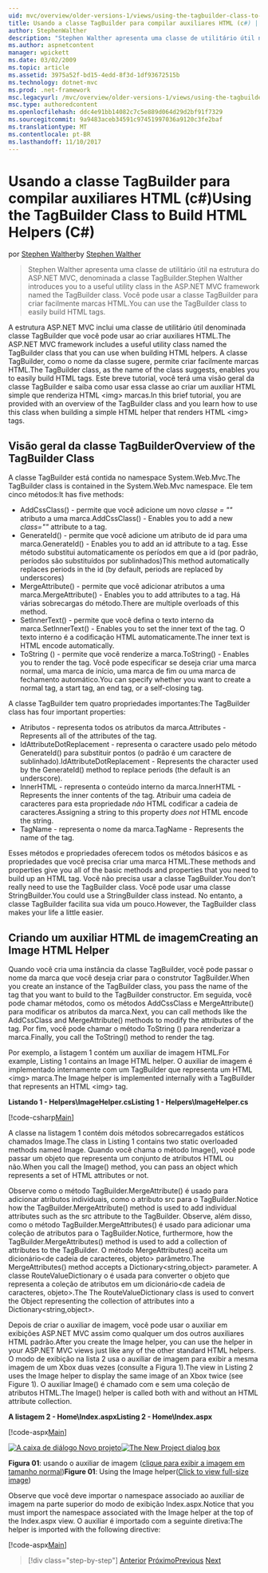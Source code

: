 ```yaml
---
uid: mvc/overview/older-versions-1/views/using-the-tagbuilder-class-to-build-html-helpers-cs
title: Usando a classe TagBuilder para compilar auxiliares HTML (c#) | Microsoft Docs
author: StephenWalther
description: "Stephen Walther apresenta uma classe de utilitário útil na estrutura do ASP.NET MVC, denominada a classe TagBuilder. Você pode usar a classe TagBuilder facilmente..."
ms.author: aspnetcontent
manager: wpickett
ms.date: 03/02/2009
ms.topic: article
ms.assetid: 3975a52f-bd15-4edd-8f3d-1df93672515b
ms.technology: dotnet-mvc
ms.prod: .net-framework
msc.legacyurl: /mvc/overview/older-versions-1/views/using-the-tagbuilder-class-to-build-html-helpers-cs
msc.type: authoredcontent
ms.openlocfilehash: ddc4e91bb14082c7c5e889d064d29d2bf91f7329
ms.sourcegitcommit: 9a9483aceb34591c97451997036a9120c3fe2baf
ms.translationtype: MT
ms.contentlocale: pt-BR
ms.lasthandoff: 11/10/2017
---
```

<a name="using-the-tagbuilder-class-to-build-html-helpers-c"></a><span data-ttu-id="3c0a7-104">Usando a classe TagBuilder para compilar auxiliares HTML (c#)</span><span class="sxs-lookup"><span data-stu-id="3c0a7-104">Using the TagBuilder Class to Build HTML Helpers (C#)</span></span>
====================
<span data-ttu-id="3c0a7-105">por [Stephen Walther](https://github.com/StephenWalther)</span><span class="sxs-lookup"><span data-stu-id="3c0a7-105">by [Stephen Walther](https://github.com/StephenWalther)</span></span>

> <span data-ttu-id="3c0a7-106">Stephen Walther apresenta uma classe de utilitário útil na estrutura do ASP.NET MVC, denominada a classe TagBuilder.</span><span class="sxs-lookup"><span data-stu-id="3c0a7-106">Stephen Walther introduces you to a useful utility class in the ASP.NET MVC framework named the TagBuilder class.</span></span> <span data-ttu-id="3c0a7-107">Você pode usar a classe TagBuilder para criar facilmente marcas HTML.</span><span class="sxs-lookup"><span data-stu-id="3c0a7-107">You can use the TagBuilder class to easily build HTML tags.</span></span>


<span data-ttu-id="3c0a7-108">A estrutura ASP.NET MVC inclui uma classe de utilitário útil denominada classe TagBuilder que você pode usar ao criar auxiliares HTML.</span><span class="sxs-lookup"><span data-stu-id="3c0a7-108">The ASP.NET MVC framework includes a useful utility class named the TagBuilder class that you can use when building HTML helpers.</span></span> <span data-ttu-id="3c0a7-109">A classe TagBuilder, como o nome da classe sugere, permite criar facilmente marcas HTML.</span><span class="sxs-lookup"><span data-stu-id="3c0a7-109">The TagBuilder class, as the name of the class suggests, enables you to easily build HTML tags.</span></span> <span data-ttu-id="3c0a7-110">Este breve tutorial, você terá uma visão geral da classe TagBuilder e saiba como usar essa classe ao criar um auxiliar HTML simple que renderiza HTML &lt;img&gt; marcas.</span><span class="sxs-lookup"><span data-stu-id="3c0a7-110">In this brief tutorial, you are provided with an overview of the TagBuilder class and you learn how to use this class when building a simple HTML helper that renders HTML &lt;img&gt; tags.</span></span>

## <a name="overview-of-the-tagbuilder-class"></a><span data-ttu-id="3c0a7-111">Visão geral da classe TagBuilder</span><span class="sxs-lookup"><span data-stu-id="3c0a7-111">Overview of the TagBuilder Class</span></span>

<span data-ttu-id="3c0a7-112">A classe TagBuilder está contida no namespace System.Web.Mvc.</span><span class="sxs-lookup"><span data-stu-id="3c0a7-112">The TagBuilder class is contained in the System.Web.Mvc namespace.</span></span> <span data-ttu-id="3c0a7-113">Ele tem cinco métodos:</span><span class="sxs-lookup"><span data-stu-id="3c0a7-113">It has five methods:</span></span>

- <span data-ttu-id="3c0a7-114">AddCssClass() - permite que você adicione um novo *classe = ""* atributo a uma marca.</span><span class="sxs-lookup"><span data-stu-id="3c0a7-114">AddCssClass() - Enables you to add a new *class=""* attribute to a tag.</span></span>
- <span data-ttu-id="3c0a7-115">GenerateId() - permite que você adicione um atributo de id para uma marca.</span><span class="sxs-lookup"><span data-stu-id="3c0a7-115">GenerateId() - Enables you to add an id attribute to a tag.</span></span> <span data-ttu-id="3c0a7-116">Esse método substitui automaticamente os períodos em que a id (por padrão, períodos são substituídos por sublinhados)</span><span class="sxs-lookup"><span data-stu-id="3c0a7-116">This method automatically replaces periods in the id (by default, periods are replaced by underscores)</span></span>
- <span data-ttu-id="3c0a7-117">MergeAttribute() - permite que você adicionar atributos a uma marca.</span><span class="sxs-lookup"><span data-stu-id="3c0a7-117">MergeAttribute() - Enables you to add attributes to a tag.</span></span> <span data-ttu-id="3c0a7-118">Há várias sobrecargas do método.</span><span class="sxs-lookup"><span data-stu-id="3c0a7-118">There are multiple overloads of this method.</span></span>
- <span data-ttu-id="3c0a7-119">SetInnerText() - permite que você defina o texto interno da marca.</span><span class="sxs-lookup"><span data-stu-id="3c0a7-119">SetInnerText() - Enables you to set the inner text of the tag.</span></span> <span data-ttu-id="3c0a7-120">O texto interno é a codificação HTML automaticamente.</span><span class="sxs-lookup"><span data-stu-id="3c0a7-120">The inner text is HTML encode automatically.</span></span>
- <span data-ttu-id="3c0a7-121">ToString () - permite que você renderize a marca.</span><span class="sxs-lookup"><span data-stu-id="3c0a7-121">ToString() - Enables you to render the tag.</span></span> <span data-ttu-id="3c0a7-122">Você pode especificar se deseja criar uma marca normal, uma marca de início, uma marca de fim ou uma marca de fechamento automático.</span><span class="sxs-lookup"><span data-stu-id="3c0a7-122">You can specify whether you want to create a normal tag, a start tag, an end tag, or a self-closing tag.</span></span>
  

<span data-ttu-id="3c0a7-123">A classe TagBuilder tem quatro propriedades importantes:</span><span class="sxs-lookup"><span data-stu-id="3c0a7-123">The TagBuilder class has four important properties:</span></span>

- <span data-ttu-id="3c0a7-124">Atributos - representa todos os atributos da marca.</span><span class="sxs-lookup"><span data-stu-id="3c0a7-124">Attributes - Represents all of the attributes of the tag.</span></span>
- <span data-ttu-id="3c0a7-125">IdAttributeDotReplacement - representa o caractere usado pelo método GenerateId() para substituir pontos (o padrão é um caractere de sublinhado).</span><span class="sxs-lookup"><span data-stu-id="3c0a7-125">IdAttributeDotReplacement - Represents the character used by the GenerateId() method to replace periods (the default is an underscore).</span></span>
- <span data-ttu-id="3c0a7-126">InnerHTML - representa o conteúdo interno da marca.</span><span class="sxs-lookup"><span data-stu-id="3c0a7-126">InnerHTML - Represents the inner contents of the tag.</span></span> <span data-ttu-id="3c0a7-127">Atribuir uma cadeia de caracteres para esta propriedade *não* HTML codificar a cadeia de caracteres.</span><span class="sxs-lookup"><span data-stu-id="3c0a7-127">Assigning a string to this property *does not* HTML encode the string.</span></span>
- <span data-ttu-id="3c0a7-128">TagName - representa o nome da marca.</span><span class="sxs-lookup"><span data-stu-id="3c0a7-128">TagName - Represents the name of the tag.</span></span>

<span data-ttu-id="3c0a7-129">Esses métodos e propriedades oferecem todos os métodos básicos e as propriedades que você precisa criar uma marca HTML.</span><span class="sxs-lookup"><span data-stu-id="3c0a7-129">These methods and properties give you all of the basic methods and properties that you need to build up an HTML tag.</span></span> <span data-ttu-id="3c0a7-130">Você não precisa usar a classe TagBuilder.</span><span class="sxs-lookup"><span data-stu-id="3c0a7-130">You don't really need to use the TagBuilder class.</span></span> <span data-ttu-id="3c0a7-131">Você pode usar uma classe StringBuilder.</span><span class="sxs-lookup"><span data-stu-id="3c0a7-131">You could use a StringBuilder class instead.</span></span> <span data-ttu-id="3c0a7-132">No entanto, a classe TagBuilder facilita sua vida um pouco.</span><span class="sxs-lookup"><span data-stu-id="3c0a7-132">However, the TagBuilder class makes your life a little easier.</span></span>

## <a name="creating-an-image-html-helper"></a><span data-ttu-id="3c0a7-133">Criando um auxiliar HTML de imagem</span><span class="sxs-lookup"><span data-stu-id="3c0a7-133">Creating an Image HTML Helper</span></span>

<span data-ttu-id="3c0a7-134">Quando você cria uma instância da classe TagBuilder, você pode passar o nome da marca que você deseja criar para o construtor TagBuilder.</span><span class="sxs-lookup"><span data-stu-id="3c0a7-134">When you create an instance of the TagBuilder class, you pass the name of the tag that you want to build to the TagBuilder constructor.</span></span> <span data-ttu-id="3c0a7-135">Em seguida, você pode chamar métodos, como os métodos AddCssClass e MergeAttribute() para modificar os atributos da marca.</span><span class="sxs-lookup"><span data-stu-id="3c0a7-135">Next, you can call methods like the AddCssClass and MergeAttribute() methods to modify the attributes of the tag.</span></span> <span data-ttu-id="3c0a7-136">Por fim, você pode chamar o método ToString () para renderizar a marca.</span><span class="sxs-lookup"><span data-stu-id="3c0a7-136">Finally, you call the ToString() method to render the tag.</span></span>

<span data-ttu-id="3c0a7-137">Por exemplo, a listagem 1 contém um auxiliar de imagem HTML.</span><span class="sxs-lookup"><span data-stu-id="3c0a7-137">For example, Listing 1 contains an Image HTML helper.</span></span> <span data-ttu-id="3c0a7-138">O auxiliar de imagem é implementado internamente com um TagBuilder que representa um HTML &lt;img&gt; marca.</span><span class="sxs-lookup"><span data-stu-id="3c0a7-138">The Image helper is implemented internally with a TagBuilder that represents an HTML &lt;img&gt; tag.</span></span>

<span data-ttu-id="3c0a7-139">**Listando 1 - Helpers\ImageHelper.cs**</span><span class="sxs-lookup"><span data-stu-id="3c0a7-139">**Listing 1 - Helpers\ImageHelper.cs**</span></span>

[!code-csharp[Main](using-the-tagbuilder-class-to-build-html-helpers-cs/samples/sample1.cs)]

<span data-ttu-id="3c0a7-140">A classe na listagem 1 contém dois métodos sobrecarregados estáticos chamados Image.</span><span class="sxs-lookup"><span data-stu-id="3c0a7-140">The class in Listing 1 contains two static overloaded methods named Image.</span></span> <span data-ttu-id="3c0a7-141">Quando você chama o método Image(), você pode passar um objeto que representa um conjunto de atributos HTML ou não.</span><span class="sxs-lookup"><span data-stu-id="3c0a7-141">When you call the Image() method, you can pass an object which represents a set of HTML attributes or not.</span></span>

<span data-ttu-id="3c0a7-142">Observe como o método TagBuilder.MergeAttribute() é usado para adicionar atributos individuais, como o atributo src para o TagBuilder.</span><span class="sxs-lookup"><span data-stu-id="3c0a7-142">Notice how the TagBuilder.MergeAttribute() method is used to add individual attributes such as the src attribute to the TagBuilder.</span></span> <span data-ttu-id="3c0a7-143">Observe, além disso, como o método TagBuilder.MergeAttributes() é usado para adicionar uma coleção de atributos para o TagBuilder.</span><span class="sxs-lookup"><span data-stu-id="3c0a7-143">Notice, furthermore, how the TagBuilder.MergeAttributes() method is used to add a collection of attributes to the TagBuilder.</span></span> <span data-ttu-id="3c0a7-144">O método MergeAttributes() aceita um dicionário&lt;de cadeia de caracteres, objeto&gt; parâmetro.</span><span class="sxs-lookup"><span data-stu-id="3c0a7-144">The MergeAttributes() method accepts a Dictionary&lt;string,object&gt; parameter.</span></span> <span data-ttu-id="3c0a7-145">A classe RouteValueDictionary o é usada para converter o objeto que representa a coleção de atributos em um dicionário&lt;de cadeia de caracteres, objeto&gt;.</span><span class="sxs-lookup"><span data-stu-id="3c0a7-145">The The RouteValueDictionary class is used to convert the Object representing the collection of attributes into a Dictionary&lt;string,object&gt;.</span></span>

<span data-ttu-id="3c0a7-146">Depois de criar o auxiliar de imagem, você pode usar o auxiliar em exibições ASP.NET MVC assim como qualquer um dos outros auxiliares HTML padrão.</span><span class="sxs-lookup"><span data-stu-id="3c0a7-146">After you create the Image helper, you can use the helper in your ASP.NET MVC views just like any of the other standard HTML helpers.</span></span> <span data-ttu-id="3c0a7-147">O modo de exibição na lista 2 usa o auxiliar de imagem para exibir a mesma imagem de um Xbox duas vezes (consulte a Figura 1).</span><span class="sxs-lookup"><span data-stu-id="3c0a7-147">The view in Listing 2 uses the Image helper to display the same image of an Xbox twice (see Figure 1).</span></span> <span data-ttu-id="3c0a7-148">O auxiliar Image() é chamado com e sem uma coleção de atributos HTML.</span><span class="sxs-lookup"><span data-stu-id="3c0a7-148">The Image() helper is called both with and without an HTML attribute collection.</span></span>

<span data-ttu-id="3c0a7-149">**A listagem 2 - Home\Index.aspx**</span><span class="sxs-lookup"><span data-stu-id="3c0a7-149">**Listing 2 - Home\Index.aspx**</span></span>

[!code-aspx[Main](using-the-tagbuilder-class-to-build-html-helpers-cs/samples/sample2.aspx)]


<span data-ttu-id="3c0a7-150">[![A caixa de diálogo Novo projeto](using-the-tagbuilder-class-to-build-html-helpers-cs/_static/image1.jpg)](using-the-tagbuilder-class-to-build-html-helpers-cs/_static/image1.png)</span><span class="sxs-lookup"><span data-stu-id="3c0a7-150">[![The New Project dialog box](using-the-tagbuilder-class-to-build-html-helpers-cs/_static/image1.jpg)](using-the-tagbuilder-class-to-build-html-helpers-cs/_static/image1.png)</span></span>

<span data-ttu-id="3c0a7-151">**Figura 01**: usando o auxiliar de imagem ([clique para exibir a imagem em tamanho normal](using-the-tagbuilder-class-to-build-html-helpers-cs/_static/image2.png))</span><span class="sxs-lookup"><span data-stu-id="3c0a7-151">**Figure 01**: Using the Image helper([Click to view full-size image](using-the-tagbuilder-class-to-build-html-helpers-cs/_static/image2.png))</span></span>


<span data-ttu-id="3c0a7-152">Observe que você deve importar o namespace associado ao auxiliar de imagem na parte superior do modo de exibição Index.aspx.</span><span class="sxs-lookup"><span data-stu-id="3c0a7-152">Notice that you must import the namespace associated with the Image helper at the top of the Index.aspx view.</span></span> <span data-ttu-id="3c0a7-153">O auxiliar é importado com a seguinte diretiva:</span><span class="sxs-lookup"><span data-stu-id="3c0a7-153">The helper is imported with the following directive:</span></span>

[!code-aspx[Main](using-the-tagbuilder-class-to-build-html-helpers-cs/samples/sample3.aspx)]

>[!div class="step-by-step"]
<span data-ttu-id="3c0a7-154">[Anterior](creating-custom-html-helpers-cs.md)
[Próximo](creating-page-layouts-with-view-master-pages-cs.md)</span><span class="sxs-lookup"><span data-stu-id="3c0a7-154">[Previous](creating-custom-html-helpers-cs.md)
[Next](creating-page-layouts-with-view-master-pages-cs.md)</span></span>
